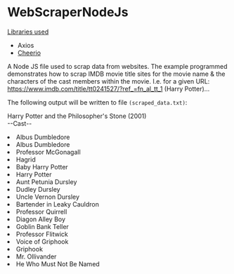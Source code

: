 # WebScraperNodeJs

<u>Libraries used</u>
<ul>
  <li>Axios</li>
  <li><a href="https://cheerio.js.org/">Cheerio</a></li>
</ul>

A Node JS file used to scrap data from websites. The example programmed demonstrates how to scrap IMDB movie title sites for the movie name & the characters of the cast members within the movie. I.e. for a given URL: https://www.imdb.com/title/tt0241527/?ref_=fn_al_tt_1 (Harry Potter)...

The following output will be written to file <code>(scraped_data.txt)</code>:


Harry Potter and the Philosopher's Stone (2001)            
--Cast--
  <li>Albus Dumbledore</li>
  <li>Albus Dumbledore</li>
  <li>Professor McGonagall</li>
  <li>Hagrid</li>
  <li>Baby Harry Potter</li>
  <li>Harry Potter</li>
  <li>Aunt Petunia Dursley</li>
  <li>Dudley Dursley</li>
  <li>Uncle Vernon Dursley</li>
  <li>Bartender in Leaky Cauldron</li>
  <li>Professor Quirrell</li>
  <li>Diagon Alley Boy</li>
  <li>Goblin Bank Teller</li>
  <li>Professor Flitwick</li>
  <li>Voice of Griphook</li>
  <li>Griphook</li>
  <li>Mr. Ollivander</li>
  <li>He Who Must Not Be Named</li>
